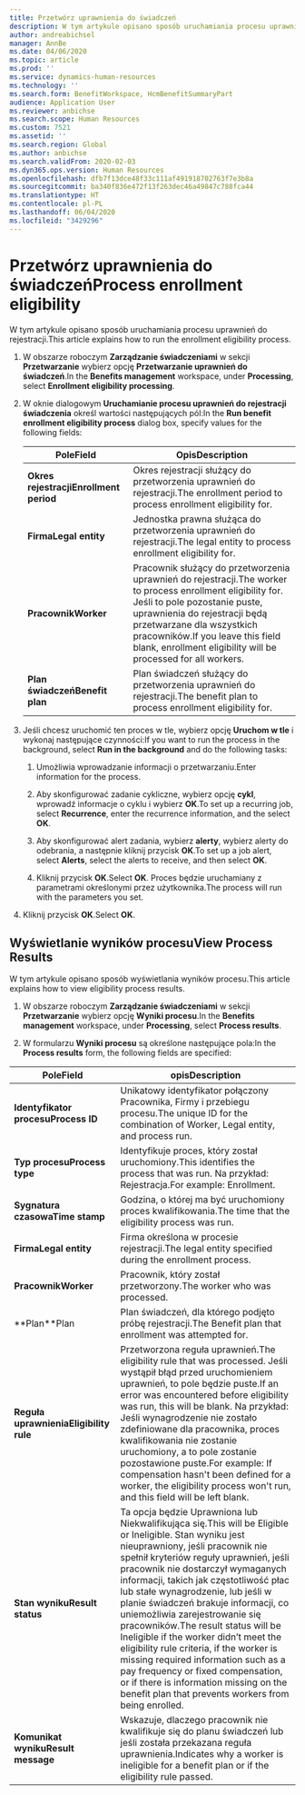 ```yaml
---
title: Przetwórz uprawnienia do świadczeń
description: W tym artykule opisano sposób uruchamiania procesu uprawnień do rejestracji.
author: andreabichsel
manager: AnnBe
ms.date: 04/06/2020
ms.topic: article
ms.prod: ''
ms.service: dynamics-human-resources
ms.technology: ''
ms.search.form: BenefitWorkspace, HcmBenefitSummaryPart
audience: Application User
ms.reviewer: anbichse
ms.search.scope: Human Resources
ms.custom: 7521
ms.assetid: ''
ms.search.region: Global
ms.author: anbichse
ms.search.validFrom: 2020-02-03
ms.dyn365.ops.version: Human Resources
ms.openlocfilehash: dfb7f13dce48f33c111af491918702763f7e3b8a
ms.sourcegitcommit: ba340f836e472f13f263dec46a49847c788fca44
ms.translationtype: HT
ms.contentlocale: pl-PL
ms.lasthandoff: 06/04/2020
ms.locfileid: "3429296"
---
```

# <a name="process-enrollment-eligibility"></a><span data-ttu-id="02f29-103">Przetwórz uprawnienia do świadczeń</span><span class="sxs-lookup"><span data-stu-id="02f29-103">Process enrollment eligibility</span></span>

<span data-ttu-id="02f29-104">W tym artykule opisano sposób uruchamiania procesu uprawnień do rejestracji.</span><span class="sxs-lookup"><span data-stu-id="02f29-104">This article explains how to run the enrollment eligibility process.</span></span>

1. <span data-ttu-id="02f29-105">W obszarze roboczym **Zarządzanie świadczeniami** w sekcji **Przetwarzanie** wybierz opcję **Przetwarzanie uprawnień do świadczeń**.</span><span class="sxs-lookup"><span data-stu-id="02f29-105">In the **Benefits management** workspace, under **Processing**, select **Enrollment eligibility processing**.</span></span>

2. <span data-ttu-id="02f29-106">W oknie dialogowym **Uruchamianie procesu uprawnień do rejestracji świadczenia** określ wartości następujących pól:</span><span class="sxs-lookup"><span data-stu-id="02f29-106">In the **Run benefit enrollment eligibility process** dialog box, specify values for the following fields:</span></span>

   | <span data-ttu-id="02f29-107">Pole</span><span class="sxs-lookup"><span data-stu-id="02f29-107">Field</span></span> | <span data-ttu-id="02f29-108">Opis</span><span class="sxs-lookup"><span data-stu-id="02f29-108">Description</span></span> |
   | --- | --- |
   | <span data-ttu-id="02f29-109">**Okres rejestracji**</span><span class="sxs-lookup"><span data-stu-id="02f29-109">**Enrollment period**</span></span> | <span data-ttu-id="02f29-110">Okres rejestracji służący do przetworzenia uprawnień do rejestracji.</span><span class="sxs-lookup"><span data-stu-id="02f29-110">The enrollment period to process enrollment eligibility for.</span></span> |
   | <span data-ttu-id="02f29-111">**Firma**</span><span class="sxs-lookup"><span data-stu-id="02f29-111">**Legal entity**</span></span> | <span data-ttu-id="02f29-112">Jednostka prawna służąca do przetworzenia uprawnień do rejestracji.</span><span class="sxs-lookup"><span data-stu-id="02f29-112">The legal entity to process enrollment eligibility for.</span></span> |
   | <span data-ttu-id="02f29-113">**Pracownik**</span><span class="sxs-lookup"><span data-stu-id="02f29-113">**Worker**</span></span> | <span data-ttu-id="02f29-114">Pracownik służący do przetworzenia uprawnień do rejestracji.</span><span class="sxs-lookup"><span data-stu-id="02f29-114">The worker to process enrollment eligibility for.</span></span> <span data-ttu-id="02f29-115">Jeśli to pole pozostanie puste, uprawnienia do rejestracji będą przetwarzane dla wszystkich pracowników.</span><span class="sxs-lookup"><span data-stu-id="02f29-115">If you leave this field blank, enrollment eligibility will be processed for all workers.</span></span> |
   | <span data-ttu-id="02f29-116">**Plan świadczeń**</span><span class="sxs-lookup"><span data-stu-id="02f29-116">**Benefit plan**</span></span> | <span data-ttu-id="02f29-117">Plan świadczeń służący do przetworzenia uprawnień do rejestracji.</span><span class="sxs-lookup"><span data-stu-id="02f29-117">The benefit plan to process enrollment eligibility for.</span></span>

3. <span data-ttu-id="02f29-118">Jeśli chcesz uruchomić ten proces w tle, wybierz opcję **Uruchom w tle** i wykonaj następujące czynności:</span><span class="sxs-lookup"><span data-stu-id="02f29-118">If you want to run the process in the background, select **Run in the background** and do the following tasks:</span></span>

   1. <span data-ttu-id="02f29-119">Umożliwia wprowadzanie informacji o przetwarzaniu.</span><span class="sxs-lookup"><span data-stu-id="02f29-119">Enter information for the process.</span></span>

   2. <span data-ttu-id="02f29-120">Aby skonfigurować zadanie cykliczne, wybierz opcję **cykl**, wprowadź informacje o cyklu i wybierz **OK**.</span><span class="sxs-lookup"><span data-stu-id="02f29-120">To set up a recurring job, select **Recurrence**, enter the recurrence information, and the select **OK**.</span></span>

   3. <span data-ttu-id="02f29-121">Aby skonfigurować alert zadania, wybierz **alerty**, wybierz alerty do odebrania, a następnie kliknij przycisk **OK**.</span><span class="sxs-lookup"><span data-stu-id="02f29-121">To set up a job alert, select **Alerts**, select the alerts to receive, and then select **OK**.</span></span>

   4. <span data-ttu-id="02f29-122">Kliknij przycisk **OK**.</span><span class="sxs-lookup"><span data-stu-id="02f29-122">Select **OK**.</span></span> <span data-ttu-id="02f29-123">Proces będzie uruchamiany z parametrami określonymi przez użytkownika.</span><span class="sxs-lookup"><span data-stu-id="02f29-123">The process will run with the parameters you set.</span></span>

4. <span data-ttu-id="02f29-124">Kliknij przycisk **OK**.</span><span class="sxs-lookup"><span data-stu-id="02f29-124">Select **OK**.</span></span>

## <a name="view-process-results"></a><span data-ttu-id="02f29-125">Wyświetlanie wyników procesu</span><span class="sxs-lookup"><span data-stu-id="02f29-125">View Process Results</span></span>

<span data-ttu-id="02f29-126">W tym artykule opisano sposób wyświetlania wyników procesu.</span><span class="sxs-lookup"><span data-stu-id="02f29-126">This article explains how to view eligibility process results.</span></span>

1.  <span data-ttu-id="02f29-127">W obszarze roboczym **Zarządzanie świadczeniami** w sekcji **Przetwarzanie** wybierz opcję **Wyniki procesu**.</span><span class="sxs-lookup"><span data-stu-id="02f29-127">In the **Benefits management** workspace, under **Processing**, select **Process results**.</span></span>

2.  <span data-ttu-id="02f29-128">W formularzu **Wyniki procesu** są określone następujące pola:</span><span class="sxs-lookup"><span data-stu-id="02f29-128">In the **Process results** form, the following fields are specified:</span></span>

   | <span data-ttu-id="02f29-129">Pole</span><span class="sxs-lookup"><span data-stu-id="02f29-129">Field</span></span> | <span data-ttu-id="02f29-130">opis</span><span class="sxs-lookup"><span data-stu-id="02f29-130">Description</span></span> |
   | --- | --- |
   | <span data-ttu-id="02f29-131">**Identyfikator procesu**</span><span class="sxs-lookup"><span data-stu-id="02f29-131">**Process ID**</span></span> | <span data-ttu-id="02f29-132">Unikatowy identyfikator połączony Pracownika, Firmy i przebiegu procesu.</span><span class="sxs-lookup"><span data-stu-id="02f29-132">The unique ID for the combination of Worker, Legal entity, and process run.</span></span> |
   | <span data-ttu-id="02f29-133">**Typ procesu**</span><span class="sxs-lookup"><span data-stu-id="02f29-133">**Process type**</span></span> | <span data-ttu-id="02f29-134">Identyfikuje proces, który został uruchomiony.</span><span class="sxs-lookup"><span data-stu-id="02f29-134">This identifies the process that was run.</span></span> <span data-ttu-id="02f29-135">Na przykład:  Rejestracja.</span><span class="sxs-lookup"><span data-stu-id="02f29-135">For example:  Enrollment.</span></span> |
   | <span data-ttu-id="02f29-136">**Sygnatura czasowa**</span><span class="sxs-lookup"><span data-stu-id="02f29-136">**Time stamp**</span></span> | <span data-ttu-id="02f29-137">Godzina, o której ma być uruchomiony proces kwalifikowania.</span><span class="sxs-lookup"><span data-stu-id="02f29-137">The time that the eligibility process was run.</span></span> |
   | <span data-ttu-id="02f29-138">**Firma**</span><span class="sxs-lookup"><span data-stu-id="02f29-138">**Legal entity**</span></span> | <span data-ttu-id="02f29-139">Firma określona w procesie rejestracji.</span><span class="sxs-lookup"><span data-stu-id="02f29-139">The legal entity specified during the enrollment process.</span></span> |
   | <span data-ttu-id="02f29-140">**Pracownik**</span><span class="sxs-lookup"><span data-stu-id="02f29-140">**Worker**</span></span> | <span data-ttu-id="02f29-141">Pracownik, który został przetworzony.</span><span class="sxs-lookup"><span data-stu-id="02f29-141">The worker who was processed.</span></span> |
   | <span data-ttu-id="02f29-142">\*\*Plan</span><span class="sxs-lookup"><span data-stu-id="02f29-142">\*\*Plan</span></span> | <span data-ttu-id="02f29-143">Plan świadczeń, dla którego podjęto próbę rejestracji.</span><span class="sxs-lookup"><span data-stu-id="02f29-143">The Benefit plan that enrollment was attempted for.</span></span> |
   | <span data-ttu-id="02f29-144">**Reguła uprawnienia**</span><span class="sxs-lookup"><span data-stu-id="02f29-144">**Eligibility rule**</span></span> | <span data-ttu-id="02f29-145">Przetworzona reguła uprawnień.</span><span class="sxs-lookup"><span data-stu-id="02f29-145">The eligibility rule that was processed.</span></span> <span data-ttu-id="02f29-146">Jeśli wystąpił błąd przed uruchomieniem uprawnień, to pole będzie puste.</span><span class="sxs-lookup"><span data-stu-id="02f29-146">If an error was encountered before eligibility was run, this will be blank.</span></span> <span data-ttu-id="02f29-147">Na przykład: Jeśli wynagrodzenie nie zostało zdefiniowane dla pracownika, proces kwalifikowania nie zostanie uruchomiony, a to pole zostanie pozostawione puste.</span><span class="sxs-lookup"><span data-stu-id="02f29-147">For example: If compensation hasn't been defined for a worker, the eligibility process won't run, and this field will be left blank.</span></span> |
   | <span data-ttu-id="02f29-148">**Stan wyniku**</span><span class="sxs-lookup"><span data-stu-id="02f29-148">**Result status**</span></span> | <span data-ttu-id="02f29-149">Ta opcja będzie Uprawniona lub Niekwalifikująca się.</span><span class="sxs-lookup"><span data-stu-id="02f29-149">This will be Eligible or Ineligible.</span></span> <span data-ttu-id="02f29-150">Stan wyniku jest nieuprawniony, jeśli pracownik nie spełnił kryteriów reguły uprawnień, jeśli pracownik nie dostarczył wymaganych informacji, takich jak częstotliwość płac lub stałe wynagrodzenie, lub jeśli w planie świadczeń brakuje informacji, co uniemożliwia zarejestrowanie się pracowników.</span><span class="sxs-lookup"><span data-stu-id="02f29-150">The result status will be Ineligible if the worker didn’t meet the eligibility rule criteria, if the worker is missing required information such as a pay frequency or fixed compensation, or if there is information missing on the benefit plan that prevents workers from being enrolled.</span></span> |
   | <span data-ttu-id="02f29-151">**Komunikat wyniku**</span><span class="sxs-lookup"><span data-stu-id="02f29-151">**Result message**</span></span> | <span data-ttu-id="02f29-152">Wskazuje, dlaczego pracownik nie kwalifikuje się do planu świadczeń lub jeśli została przekazana reguła uprawnienia.</span><span class="sxs-lookup"><span data-stu-id="02f29-152">Indicates why a worker is ineligible for a benefit plan or if the eligibility rule passed.</span></span> |

